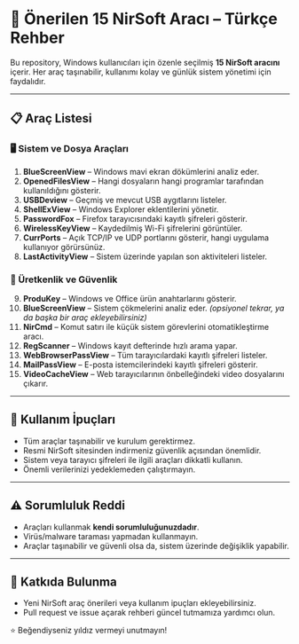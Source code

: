 # 🚀 Önerilen 15 NirSoft Aracı – Türkçe Rehber

Bu repository, Windows kullanıcıları için özenle seçilmiş **15 NirSoft aracını** içerir. Her araç taşınabilir, kullanımı kolay ve günlük sistem yönetimi için faydalıdır.

---

## 📋 Araç Listesi

### 🖥️ Sistem ve Dosya Araçları
1. **BlueScreenView** – Windows mavi ekran dökümlerini analiz eder.  
2. **OpenedFilesView** – Hangi dosyaların hangi programlar tarafından kullanıldığını gösterir.  
3. **USBDeview** – Geçmiş ve mevcut USB aygıtlarını listeler.  
4. **ShellExView** – Windows Explorer eklentilerini yönetir.  
5. **PasswordFox** – Firefox tarayıcısındaki kayıtlı şifreleri gösterir.  
6. **WirelessKeyView** – Kaydedilmiş Wi-Fi şifrelerini görüntüler.  
7. **CurrPorts** – Açık TCP/IP ve UDP portlarını gösterir, hangi uygulama kullanıyor görürsünüz.  
8. **LastActivityView** – Sistem üzerinde yapılan son aktiviteleri listeler.  

### 🔧 Üretkenlik ve Güvenlik
9. **ProduKey** – Windows ve Office ürün anahtarlarını gösterir.  
10. **BlueScreenView** – Sistem çökmelerini analiz eder. *(opsiyonel tekrar, ya da başka bir araç ekleyebilirsiniz)*  
11. **NirCmd** – Komut satırı ile küçük sistem görevlerini otomatikleştirme aracı.  
12. **RegScanner** – Windows kayıt defterinde hızlı arama yapar.  
13. **WebBrowserPassView** – Tüm tarayıcılardaki kayıtlı şifreleri listeler.  
14. **MailPassView** – E-posta istemcilerindeki kayıtlı şifreleri gösterir.  
15. **VideoCacheView** – Web tarayıcılarının önbelleğindeki video dosyalarını çıkarır.  

---

## 🚀 Kullanım İpuçları
- Tüm araçlar taşınabilir ve kurulum gerektirmez.  
- Resmi NirSoft sitesinden indirmeniz güvenlik açısından önemlidir.  
- Sistem veya tarayıcı şifreleri ile ilgili araçları dikkatli kullanın.  
- Önemli verilerinizi yedeklemeden çalıştırmayın.  

---

## ⚠️ Sorumluluk Reddi
- Araçları kullanmak **kendi sorumluluğunuzdadır**.  
- Virüs/malware taraması yapmadan kullanmayın.  
- Araçlar taşınabilir ve güvenli olsa da, sistem üzerinde değişiklik yapabilir.  

---

## 🔧 Katkıda Bulunma
- Yeni NirSoft araç önerileri veya kullanım ipuçları ekleyebilirsiniz.  
- Pull request ve issue açarak rehberi güncel tutmamıza yardımcı olun.  

⭐ Beğendiyseniz yıldız vermeyi unutmayın!
